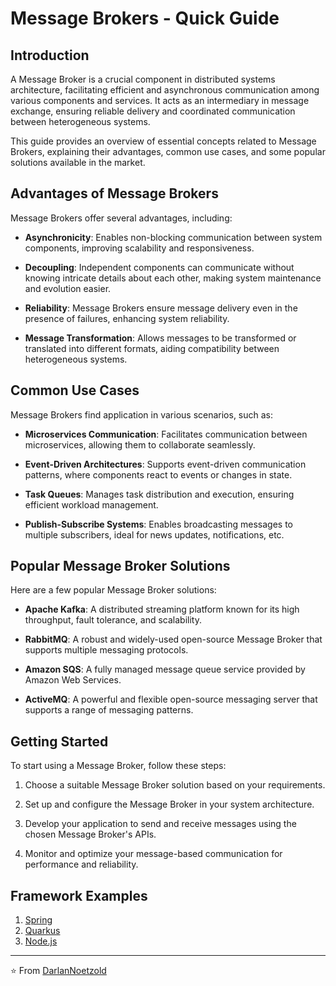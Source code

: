# Message Brokers - Quick Guide

## Introduction

A Message Broker is a crucial component in distributed systems architecture, facilitating efficient and asynchronous communication among various components and services. It acts as an intermediary in message exchange, ensuring reliable delivery and coordinated communication between heterogeneous systems.

This guide provides an overview of essential concepts related to Message Brokers, explaining their advantages, common use cases, and some popular solutions available in the market.

## Advantages of Message Brokers

Message Brokers offer several advantages, including:

- **Asynchronicity**: Enables non-blocking communication between system components, improving scalability and responsiveness.

- **Decoupling**: Independent components can communicate without knowing intricate details about each other, making system maintenance and evolution easier.

- **Reliability**: Message Brokers ensure message delivery even in the presence of failures, enhancing system reliability.

- **Message Transformation**: Allows messages to be transformed or translated into different formats, aiding compatibility between heterogeneous systems.


## Common Use Cases

Message Brokers find application in various scenarios, such as:

- **Microservices Communication**: Facilitates communication between microservices, allowing them to collaborate seamlessly.

- **Event-Driven Architectures**: Supports event-driven communication patterns, where components react to events or changes in state.

- **Task Queues**: Manages task distribution and execution, ensuring efficient workload management.

- **Publish-Subscribe Systems**: Enables broadcasting messages to multiple subscribers, ideal for news updates, notifications, etc.

## Popular Message Broker Solutions

Here are a few popular Message Broker solutions:

- **Apache Kafka**: A distributed streaming platform known for its high throughput, fault tolerance, and scalability.

- **RabbitMQ**: A robust and widely-used open-source Message Broker that supports multiple messaging protocols.

- **Amazon SQS**: A fully managed message queue service provided by Amazon Web Services.

- **ActiveMQ**: A powerful and flexible open-source messaging server that supports a range of messaging patterns.

## Getting Started

To start using a Message Broker, follow these steps:

1. Choose a suitable Message Broker solution based on your requirements.

2. Set up and configure the Message Broker in your system architecture.

3. Develop your application to send and receive messages using the chosen Message Broker's APIs.

4. Monitor and optimize your message-based communication for performance and reliability.

## Framework Examples
1. [Spring](https://github.com/DarlanNoetzold/computer_science/tree/main/Message%20Broker/Spring)
2. [Quarkus](https://github.com/DarlanNoetzold/computer_science/tree/main/Message%20Broker/Quarkus)
3. [Node.js](https://github.com/DarlanNoetzold/computer_science/tree/main/Message%20Broker/Node.js)

---

⭐️ From [DarlanNoetzold](https://github.com/DarlanNoetzold)
